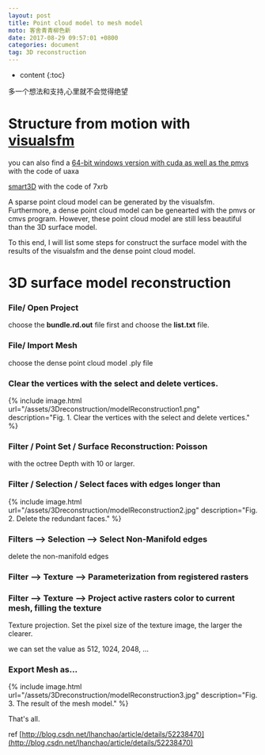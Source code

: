 ```yaml
---
layout: post
title: Point cloud model to mesh model
moto: 客舍青青柳色新
date: 2017-08-29 09:57:01 +0800
categories: document
tag: 3D reconstruction
---
```


* content
{:toc}

多一个想法和支持,心里就不会觉得绝望
# Structure from motion with [visualsfm](http://ccwu.me/vsfm/)

you can also find a [64-bit windows version with cuda as well as the pmvs](https://pan.baidu.com/s/1qY2WTek) with the code of uaxa

[smart3D](https://pan.baidu.com/s/1i5QRImx) with the code of 7xrb

A sparse point cloud model can be generated by the visualsfm. Furthermore, a dense point cloud model can be genearted with the pmvs or cmvs program. However, these point cloud model are still less beautiful than the 3D surface model.

To this end, I will list some steps for construct the surface model with the results of the visualsfm and the dense point cloud model.

# 3D surface model reconstruction

### File/ Open Project 

choose the **bundle.rd.out** file first and choose the **list.txt** file.

### File/ Import Mesh

choose the dense point cloud model .ply file

### Clear the vertices with the select and delete vertices.

{% include image.html url="/assets/3Dreconstruction/modelReconstruction1.png" description="Fig. 1. Clear the vertices with the select and delete vertices." %}

### Filter / Point Set / Surface Reconstruction: Poisson 

with the octree Depth with 10 or larger.

### Filter / Selection / Select faces with edges longer than

{% include image.html url="/assets/3Dreconstruction/modelReconstruction2.jpg" description="Fig. 2. Delete the redundant faces." %}

### Filters –> Selection –> Select Non-Manifold edges

delete the non-manifold edges

### Filter –> Texture –> Parameterization from registered rasters

### Filter –> Texture –> Project active rasters color to current mesh, filling the texture

Texture projection. Set the pixel size of the texture image, the larger the clearer.

we can set the value as 512, 1024, 2048, ...

### Export Mesh as...

{% include image.html url="/assets/3Dreconstruction/modelReconstruction3.jpg" description="Fig. 3. The result of the mesh model." %}

That's all.

ref [http://blog.csdn.net/lhanchao/article/details/52238470](http://blog.csdn.net/lhanchao/article/details/52238470)

